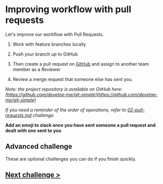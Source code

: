 # Improving workflow with pull requests

Let's improve our workflow with Pull Requests.

1) Work with feature branches locally

1) Push your branch up to GitHub

1) Then create a pull request on [GitHub](https://github.com/develop-me/git-simple/branches) and assign to another team member as a *Reviewer*

1) Review a merge request that someone else has sent you.

*Note: the project repository is available on GitHub here: [https://github.com/develop-me/git-simple](https://github.com/develop-me/git-simple)*

*If you need a reminder of the order of operations, refer to [02-pull-requests.md](02-pull-requests.md) challenge.*

**Add an emoji to slack once you have sent someone a pull request and dealt with one sent to you**	

## Advanced challenge

These are optional challenges you can do if you finish quickly.

## [Next challenge >](05-issues.md)
